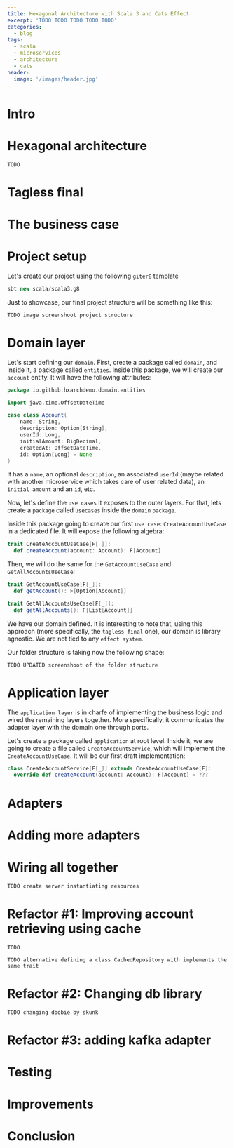 ```yaml
---
title: Hexagonal Architecture with Scala 3 and Cats Effect
excerpt: 'TODO TODO TODO TODO TODO'
categories:
  - blog
tags:
  - scala
  - microservices
  - architecture
  - cats
header:
  image: '/images/header.jpg'
---
```


# Intro

# Hexagonal architecture

`TODO`

# Tagless final

# The business case

# Project setup

Let's create our project using the following `giter8` template

``` scala
sbt new scala/scala3.g8
```

Just to showcase, our final project structure will be something like this:

`TODO image screenshoot project structure`

# Domain layer

Let's start defining our `domain`. First, create a package called `domain`, and inside it, a package called `entities`. Inside this package, we will create our `account` entity. It will have the following attributes:

``` scala
package io.github.hxarchdemo.domain.entities

import java.time.OffsetDateTime

case class Account(
    name: String,
    description: Option[String],
    userId: Long,
    initialAmount: BigDecimal,
    createdAt: OffsetDateTime,
    id: Option[Long] = None
)
```

It has a `name`, an optional `description`, an associated `userId` (maybe related with another microservice which takes care of user related data), an `initial amount` and an `id`, etc.

Now, let's define the `use cases` it exposes to the outer layers. For that, lets create a `package` called `usecases` inside the `domain` `package`.

Inside this package going to create our first `use case`: `CreateAccountUseCase` in a dedicated file. It will expose the following algebra:

``` scala
trait CreateAccountUseCase[F[_]]:
  def createAccount(account: Account): F[Account]
```

Then, we will do the same for the `GetAccountUseCase` and `GetAllAccountsUseCase`:

``` scala
trait GetAccountUseCase[F[_]]:
  def getAccount(): F[Option[Account]]
```

``` scala
trait GetAllAccountsUseCase[F[_]]:
  def getAllAccounts(): F[List[Account]]
```

We have our domain defined. It is interesting to note that, using this approach (more specifically, the `tagless final` one), our domain is library agnostic. We are not tied to any `effect system`.

Our folder structure is taking now the following shape:

`TODO UPDATED screenshoot of the folder structure`

# Application layer

The `application layer` is in charfe of implementing the business logic and wired the remaining layers together. More specifically, it communicates the adapter layer with the domain one through ports.

Let's create a package called `application` at root level. Inside it, we are going to create a file called `CreateAccountService`, which will implement the `CreateAccountUseCase`. It will be our first draft implementation:

``` scala
class CreateAccountService[F[_]] extends CreateAccountUseCase[F]:
  override def createAccount(account: Account): F[Account] = ???
```

# Adapters

# Adding more adapters

# Wiring all together

`TODO create server instantiating resources`

# Refactor #1: Improving account retrieving using cache

`TODO`

`TODO alternative defining a class CachedRepository with implements the same trait`

# Refactor #2: Changing db library

`TODO changing doobie by skunk`

# Refactor #3: adding kafka adapter

# Testing

# Improvements

# Conclusion